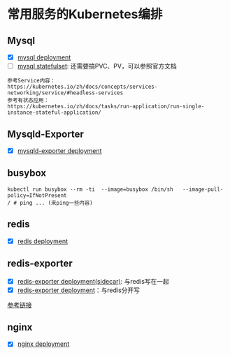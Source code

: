 # 常用服务的Kubernetes编排

## Mysql
- [x] [mysql deployment](./deploy-mysql.yaml)
- [ ] [mysql statefulset](./sts-mysql.yaml): 还需要搞PVC、PV，可以参照官方文档
```shell
参考Service内容：
https://kubernetes.io/zh/docs/concepts/services-networking/service/#headless-services
参考有状态应用：
https://kubernetes.io/zh/docs/tasks/run-application/run-single-instance-stateful-application/
```

## Mysqld-Exporter
- [x] [mysqld-exporter deployment](./deploy-mysqld-exporter.yaml) 

## busybox
```shell
kubectl run busybox --rm -ti  --image=busybox /bin/sh   --image-pull-policy=IfNotPresent
/ # ping ... (来ping一些内容)
```

## redis
- [x] [redis deployment](./deploy-redis.yaml)

## redis-exporter
- [x] [redis-exporter deployment(sidecar)](./deploy-redis-exporter.yaml): 与redis写在一起
- [x] [redis-exporter deployment](./deploy-redisexporter.yaml)：与redis分开写

[参考链接](https://github.com/oliver006/redis_exporter/blob/master/contrib/k8s-redis-and-exporter-deployment.yaml)

## nginx
- [x] [nginx deployment](./deploy-nginx.yaml)
